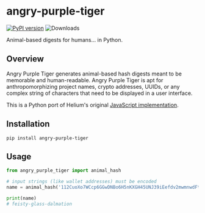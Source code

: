 # angry-purple-tiger

[![PyPI version](https://badge.fury.io/py/angry-purple-tiger.svg)](https://badge.fury.io/py/angry-purple-tiger) ![Downloads](https://img.shields.io/pypi/dw/angry-purple-tiger)

Animal-based digests for humans... in Python.

## Overview

Angry Purple Tiger generates animal-based hash digests meant to be memorable and human-readable. Angry Purple Tiger is apt for anthropomorphizing project names, crypto addresses, UUIDs, or any complex string of characters that need to be displayed in a user interface.

This is a Python port of Helium's original [JavaScript implementation](https://github.com/helium/angry-purple-tiger).

## Installation

`pip install angry-purple-tiger`

## Usage

```python
from angry_purple_tiger import animal_hash

# input strings (like wallet addresses) must be encoded
name = animal_hash('112CuoXo7WCcp6GGwDNBo6H5nKXGH45UNJ39iEefdv2mwmnwdFt8'.encode())

print(name)
# feisty-glass-dalmation
```
